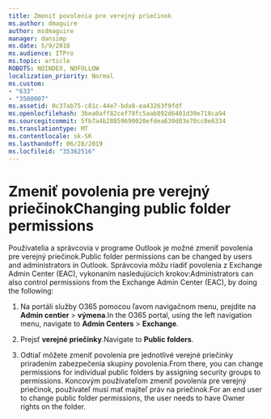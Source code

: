 ```yaml
---
title: Zmeniť povolenia pre verejný priečinok
ms.author: dmaguire
author: msdmaguire
manager: dansimp
ms.date: 5/9/2018
ms.audience: ITPro
ms.topic: article
ROBOTS: NOINDEX, NOFOLLOW
localization_priority: Normal
ms.custom:
- "633"
- "3500007"
ms.assetid: 0c37ab75-c81c-44e7-bda8-ea43263f9fdf
ms.openlocfilehash: 3bea0aff82cef78fc5aab892d6401d39e718ca94
ms.sourcegitcommit: 5fb7a4b28859690020efdea630d03e70cc0e6334
ms.translationtype: MT
ms.contentlocale: sk-SK
ms.lasthandoff: 06/28/2019
ms.locfileid: "35362516"
---
```

# <a name="changing-public-folder-permissions"></a><span data-ttu-id="cc39a-102">Zmeniť povolenia pre verejný priečinok</span><span class="sxs-lookup"><span data-stu-id="cc39a-102">Changing public folder permissions</span></span>

<span data-ttu-id="cc39a-103">Používatelia a správcovia v programe Outlook je možné zmeniť povolenia pre verejný priečinok.</span><span class="sxs-lookup"><span data-stu-id="cc39a-103">Public folder permissions can be changed by users and administrators in Outlook.</span></span> <span data-ttu-id="cc39a-104">Správcovia môžu riadiť povolenia z Exchange Admin Center (EAC), vykonaním nasledujúcich krokov:</span><span class="sxs-lookup"><span data-stu-id="cc39a-104">Administrators can also control permissions from the Exchange Admin Center (EAC), by doing the following:</span></span>
  
1. <span data-ttu-id="cc39a-105">Na portáli služby O365 pomocou ľavom navigačnom menu, prejdite na **Admin centier** \> **výmena**.</span><span class="sxs-lookup"><span data-stu-id="cc39a-105">In the O365 portal, using the left navigation menu, navigate to **Admin Centers** \> **Exchange**.</span></span>

2. <span data-ttu-id="cc39a-106">Prejsť **verejné priečinky**.</span><span class="sxs-lookup"><span data-stu-id="cc39a-106">Navigate to **Public folders**.</span></span>

3. <span data-ttu-id="cc39a-107">Odtiaľ môžete zmeniť povolenia pre jednotlivé verejné priečinky priradením zabezpečenia skupiny povolenia.</span><span class="sxs-lookup"><span data-stu-id="cc39a-107">From there, you can change permissions for individual public folders by assigning security groups to permissions.</span></span> <span data-ttu-id="cc39a-108">Koncovým používateľom zmeniť povolenia pre verejný priečinok, používateľ musí mať majiteľ práv na priečinok.</span><span class="sxs-lookup"><span data-stu-id="cc39a-108">For an end user to change public folder permissions, the user needs to have Owner rights on the folder.</span></span>
